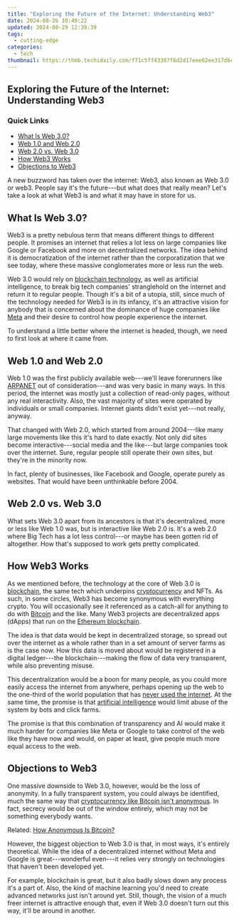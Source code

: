 ```yaml
---
title: "Exploring the Future of the Internet: Understanding Web3"
date: 2024-08-26 10:49:22
updated: 2024-08-29 12:39:39
tags:
  - cutting-edge
categories:
  - tech
thumbnail: https://thmb.techidaily.com/f71c5ff43307f6d2d17eee62ee317d6c80fb14bebfbfd43367d29eb599c5ee29.jpg
---
```


## Exploring the Future of the Internet: Understanding Web3

### Quick Links

* [What Is Web 3.0?](https://fox-boxes.techidaily.com/new-in-2024-boost-engagement-with-free-intro-templates/)
* [Web 1.0 and Web 2.0](https://android-frp.techidaily.com/in-2024-easy-guide-how-to-bypass-htc-frp-android-10111213-by-drfone-android/)
* [Web 2.0 vs. Web 3.0](https://fake-location.techidaily.com/prevent-cross-site-tracking-on-vivo-v30-lite-5g-and-browser-drfone-by-drfone-virtual-android/)
* [How Web3 Works](https://instagram-clips.techidaily.com/updated-the-ultimate-guide-to-audio-integration-on-reels-for-2024/)
* [Objections to Web3](https://instagram-videos.techidaily.com/adding-visual-variety-to-instagram-stories-step-by-step-for-2024/)

 A new buzzword has taken over the internet: Web3, also known as Web 3.0 or web3\. People say it's the future---but what does that really mean? Let's take a look at what Web3 is and what it may have in store for us.

##  What Is Web 3.0?

 Web3 is a pretty nebulous term that means different things to different people. It promises an internet that relies a lot less on large companies like Google or Facebook and more on decentralized networks. The idea behind it is democratization of the internet rather than the corporatization that we see today, where these massive conglomerates more or less run the web.

 Web 3.0 would rely on [blockchain technology](https://facebook-videos.techidaily.com/updated-2024-approved-top-playlist-hits-social-medias-1-10-video-winners/), as well as artificial intelligence, to break big tech companies' stranglehold on the internet and return it to regular people. Though it's a bit of a utopia, still, since much of the technology needed for Web3 is in its infancy, it's an attractive vision for anybody that is concerned about the dominance of huge companies like [Meta](https://extra-tips.techidaily.com/new-best-8-stream-modifiers-for-flawless-webcam-videos/) and their desire to control how people experience the internet.

 To understand a little better where the internet is headed, though, we need to first look at where it came from.

##  Web 1.0 and Web 2.0

 Web 1.0 was the first publicly available web---we'll leave forerunners like [ARPANET](https://phone-solutions.techidaily.com/in-2024-life360-learn-how-everything-works-on-samsung-galaxy-xcover-6-pro-tactical-edition-drfone-by-drfone-virtual-android/) out of consideration---and was very basic in many ways. In this period, the internet was mostly just a collection of read-only pages, without any real interactivity. Also, the vast majority of sites were operated by individuals or small companies. Internet giants didn't exist yet---not really, anyway.

 That changed with Web 2.0, which started from around 2004---like many large movements like this it's hard to date exactly. Not only did sites become interactive---social media and the like---but large companies took over the internet. Sure, regular people still operate their own sites, but they're in the minority now.

 In fact, plenty of businesses, like Facebook and Google, operate purely as websites. That would have been unthinkable before 2004.

##  Web 2.0 vs. Web 3.0

 What sets Web 3.0 apart from its ancestors is that it's decentralized, more or less like Web 1.0 was, but is interactive like Web 2.0 is. It's a web 2.0 where Big Tech has a lot less control---or maybe has been gotten rid of altogether. How that's supposed to work gets pretty complicated.

##  How Web3 Works

 As we mentioned before, the technology at the core of Web 3.0 is [blockchain](https://facebook-videos.techidaily.com/updated-2024-approved-top-playlist-hits-social-medias-1-10-video-winners/), the same tech which underpins [cryptocurrency](https://sim-unlock.techidaily.com/in-2024-top-11-free-apps-to-check-imei-on-itel-p40plus-phones-by-drfone-android/) and NFTs. As such, in some circles, Web3 has become synonymous with everything crypto. You will occasionally see it referenced as a catch-all for anything to do with [Bitcoin](https://extra-support.techidaily.com/navigating-through-excellent-hdr-cam-choices-for-2024/) and the like. Many Web3 projects are decentralized apps (dApps) that run on the [Ethereum blockchain](https://extra-information.techidaily.com/in-2024-automated-opener-your-srt-files-windows-and-mac/).

 The idea is that data would be kept in decentralized storage, so spread out over the internet as a whole rather than in a set amount of server farms as is the case now. How this data is moved about would be registered in a digital ledger---the blockchain---making the flow of data very transparent, while also preventing misuse.

 This decentralization would be a boon for many people, as you could more easily access the internet from anywhere, perhaps opening up the web to the one-third of the world population that has [never used the internet](https://www.theguardian.com/technology/2021/nov/30/more-than-a-third-of-worlds-population-has-never-used-the-internet-says-un). At the same time, the promise is that [artificial intelligence](https://some-tips.techidaily.com/new-unleash-creative-potential-the-ultimate-hdr-guide/) would limit abuse of the system by bots and click farms.

 The promise is that this combination of transparency and AI would make it much harder for companies like Meta or Google to take control of the web like they have now and would, on paper at least, give people much more equal access to the web.

##  Objections to Web3

 One massive downside to Web 3.0, however, would be the loss of anonymity. In a fully transparent system, you could always be identified, much the same way that [cryptocurrency like Bitcoin isn't anonymous](https://activate-lock.techidaily.com/how-to-bypass-activation-lock-on-apple-watch-or-iphone-15-pro-by-drfone-ios/). In fact, secrecy would be out of the window entirely, which may not be something everybody wants.

Related: [How Anonymous Is Bitcoin?](https://activate-lock.techidaily.com/how-to-bypass-activation-lock-on-apple-watch-or-iphone-15-pro-by-drfone-ios/) 

 However, the biggest objection to Web 3.0 is that, in most ways, it's entirely theoretical. While the idea of a decentralized internet without Meta and Google is great---wonderful even---it relies very strongly on technologies that haven't been developed yet.

 For example, blockchain is great, but it also badly slows down any process it's a part of. Also, the kind of machine learning you'd need to create advanced networks just isn't around yet. Still, though, the vision of a much freer internet is attractive enough that, even if Web 3.0 doesn't turn out this way, it'll be around in another.

<ins class="adsbygoogle"
     style="display:block"
     data-ad-format="autorelaxed"
     data-ad-client="ca-pub-7571918770474297"
     data-ad-slot="1223367746"></ins>



<ins class="adsbygoogle"
     style="display:block"
     data-ad-client="ca-pub-7571918770474297"
     data-ad-slot="8358498916"
     data-ad-format="auto"
     data-full-width-responsive="true"></ins>
